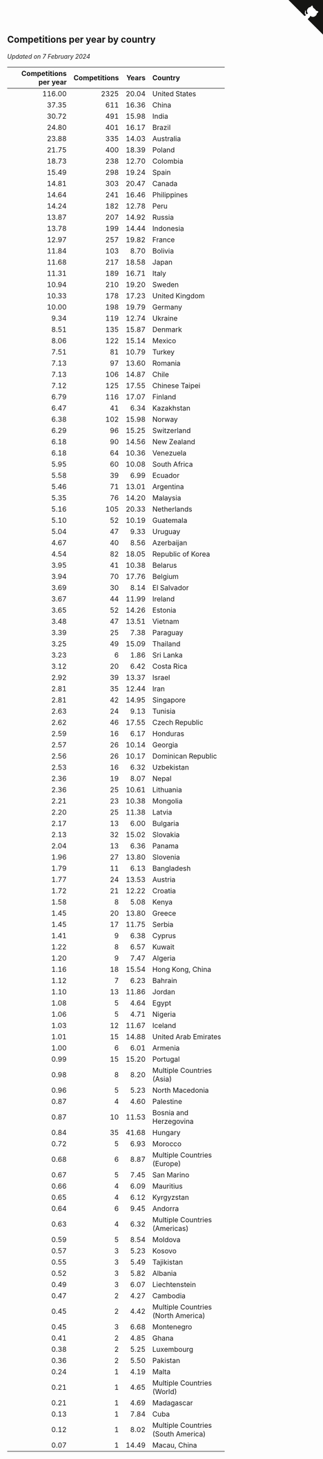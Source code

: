 ## Competitions per year by country

*Updated on  7 February 2024*

| Competitions per year | Competitions | Years | Country |
| ---: | ---: | ---: | :--- |
| 116.00 | 2325 | 20.04 | United States |
| 37.35 | 611 | 16.36 | China |
| 30.72 | 491 | 15.98 | India |
| 24.80 | 401 | 16.17 | Brazil |
| 23.88 | 335 | 14.03 | Australia |
| 21.75 | 400 | 18.39 | Poland |
| 18.73 | 238 | 12.70 | Colombia |
| 15.49 | 298 | 19.24 | Spain |
| 14.81 | 303 | 20.47 | Canada |
| 14.64 | 241 | 16.46 | Philippines |
| 14.24 | 182 | 12.78 | Peru |
| 13.87 | 207 | 14.92 | Russia |
| 13.78 | 199 | 14.44 | Indonesia |
| 12.97 | 257 | 19.82 | France |
| 11.84 | 103 | 8.70 | Bolivia |
| 11.68 | 217 | 18.58 | Japan |
| 11.31 | 189 | 16.71 | Italy |
| 10.94 | 210 | 19.20 | Sweden |
| 10.33 | 178 | 17.23 | United Kingdom |
| 10.00 | 198 | 19.79 | Germany |
| 9.34 | 119 | 12.74 | Ukraine |
| 8.51 | 135 | 15.87 | Denmark |
| 8.06 | 122 | 15.14 | Mexico |
| 7.51 | 81 | 10.79 | Turkey |
| 7.13 | 97 | 13.60 | Romania |
| 7.13 | 106 | 14.87 | Chile |
| 7.12 | 125 | 17.55 | Chinese Taipei |
| 6.79 | 116 | 17.07 | Finland |
| 6.47 | 41 | 6.34 | Kazakhstan |
| 6.38 | 102 | 15.98 | Norway |
| 6.29 | 96 | 15.25 | Switzerland |
| 6.18 | 90 | 14.56 | New Zealand |
| 6.18 | 64 | 10.36 | Venezuela |
| 5.95 | 60 | 10.08 | South Africa |
| 5.58 | 39 | 6.99 | Ecuador |
| 5.46 | 71 | 13.01 | Argentina |
| 5.35 | 76 | 14.20 | Malaysia |
| 5.16 | 105 | 20.33 | Netherlands |
| 5.10 | 52 | 10.19 | Guatemala |
| 5.04 | 47 | 9.33 | Uruguay |
| 4.67 | 40 | 8.56 | Azerbaijan |
| 4.54 | 82 | 18.05 | Republic of Korea |
| 3.95 | 41 | 10.38 | Belarus |
| 3.94 | 70 | 17.76 | Belgium |
| 3.69 | 30 | 8.14 | El Salvador |
| 3.67 | 44 | 11.99 | Ireland |
| 3.65 | 52 | 14.26 | Estonia |
| 3.48 | 47 | 13.51 | Vietnam |
| 3.39 | 25 | 7.38 | Paraguay |
| 3.25 | 49 | 15.09 | Thailand |
| 3.23 | 6 | 1.86 | Sri Lanka |
| 3.12 | 20 | 6.42 | Costa Rica |
| 2.92 | 39 | 13.37 | Israel |
| 2.81 | 35 | 12.44 | Iran |
| 2.81 | 42 | 14.95 | Singapore |
| 2.63 | 24 | 9.13 | Tunisia |
| 2.62 | 46 | 17.55 | Czech Republic |
| 2.59 | 16 | 6.17 | Honduras |
| 2.57 | 26 | 10.14 | Georgia |
| 2.56 | 26 | 10.17 | Dominican Republic |
| 2.53 | 16 | 6.32 | Uzbekistan |
| 2.36 | 19 | 8.07 | Nepal |
| 2.36 | 25 | 10.61 | Lithuania |
| 2.21 | 23 | 10.38 | Mongolia |
| 2.20 | 25 | 11.38 | Latvia |
| 2.17 | 13 | 6.00 | Bulgaria |
| 2.13 | 32 | 15.02 | Slovakia |
| 2.04 | 13 | 6.36 | Panama |
| 1.96 | 27 | 13.80 | Slovenia |
| 1.79 | 11 | 6.13 | Bangladesh |
| 1.77 | 24 | 13.53 | Austria |
| 1.72 | 21 | 12.22 | Croatia |
| 1.58 | 8 | 5.08 | Kenya |
| 1.45 | 20 | 13.80 | Greece |
| 1.45 | 17 | 11.75 | Serbia |
| 1.41 | 9 | 6.38 | Cyprus |
| 1.22 | 8 | 6.57 | Kuwait |
| 1.20 | 9 | 7.47 | Algeria |
| 1.16 | 18 | 15.54 | Hong Kong, China |
| 1.12 | 7 | 6.23 | Bahrain |
| 1.10 | 13 | 11.86 | Jordan |
| 1.08 | 5 | 4.64 | Egypt |
| 1.06 | 5 | 4.71 | Nigeria |
| 1.03 | 12 | 11.67 | Iceland |
| 1.01 | 15 | 14.88 | United Arab Emirates |
| 1.00 | 6 | 6.01 | Armenia |
| 0.99 | 15 | 15.20 | Portugal |
| 0.98 | 8 | 8.20 | Multiple Countries (Asia) |
| 0.96 | 5 | 5.23 | North Macedonia |
| 0.87 | 4 | 4.60 | Palestine |
| 0.87 | 10 | 11.53 | Bosnia and Herzegovina |
| 0.84 | 35 | 41.68 | Hungary |
| 0.72 | 5 | 6.93 | Morocco |
| 0.68 | 6 | 8.87 | Multiple Countries (Europe) |
| 0.67 | 5 | 7.45 | San Marino |
| 0.66 | 4 | 6.09 | Mauritius |
| 0.65 | 4 | 6.12 | Kyrgyzstan |
| 0.64 | 6 | 9.45 | Andorra |
| 0.63 | 4 | 6.32 | Multiple Countries (Americas) |
| 0.59 | 5 | 8.54 | Moldova |
| 0.57 | 3 | 5.23 | Kosovo |
| 0.55 | 3 | 5.49 | Tajikistan |
| 0.52 | 3 | 5.82 | Albania |
| 0.49 | 3 | 6.07 | Liechtenstein |
| 0.47 | 2 | 4.27 | Cambodia |
| 0.45 | 2 | 4.42 | Multiple Countries (North America) |
| 0.45 | 3 | 6.68 | Montenegro |
| 0.41 | 2 | 4.85 | Ghana |
| 0.38 | 2 | 5.25 | Luxembourg |
| 0.36 | 2 | 5.50 | Pakistan |
| 0.24 | 1 | 4.19 | Malta |
| 0.21 | 1 | 4.65 | Multiple Countries (World) |
| 0.21 | 1 | 4.69 | Madagascar |
| 0.13 | 1 | 7.84 | Cuba |
| 0.12 | 1 | 8.02 | Multiple Countries (South America) |
| 0.07 | 1 | 14.49 | Macau, China |


<a href="https://github.com/jonatanklosko/wca_statistics" class="github-corner" aria-label="View source on Github"><svg width="80" height="80" viewBox="0 0 250 250" style="fill:#151513; color:#fff; position: absolute; top: 0; border: 0; right: 0;" aria-hidden="true"><path d="M0,0 L115,115 L130,115 L142,142 L250,250 L250,0 Z"></path><path d="M128.3,109.0 C113.8,99.7 119.0,89.6 119.0,89.6 C122.0,82.7 120.5,78.6 120.5,78.6 C119.2,72.0 123.4,76.3 123.4,76.3 C127.3,80.9 125.5,87.3 125.5,87.3 C122.9,97.6 130.6,101.9 134.4,103.2" fill="currentColor" style="transform-origin: 130px 106px;" class="octo-arm"></path><path d="M115.0,115.0 C114.9,115.1 118.7,116.5 119.8,115.4 L133.7,101.6 C136.9,99.2 139.9,98.4 142.2,98.6 C133.8,88.0 127.5,74.4 143.8,58.0 C148.5,53.4 154.0,51.2 159.7,51.0 C160.3,49.4 163.2,43.6 171.4,40.1 C171.4,40.1 176.1,42.5 178.8,56.2 C183.1,58.6 187.2,61.8 190.9,65.4 C194.5,69.0 197.7,73.2 200.1,77.6 C213.8,80.2 216.3,84.9 216.3,84.9 C212.7,93.1 206.9,96.0 205.4,96.6 C205.1,102.4 203.0,107.8 198.3,112.5 C181.9,128.9 168.3,122.5 157.7,114.1 C157.9,116.9 156.7,120.9 152.7,124.9 L141.0,136.5 C139.8,137.7 141.6,141.9 141.8,141.8 Z" fill="currentColor" class="octo-body"></path></svg></a><style>.github-corner:hover .octo-arm{animation:octocat-wave 560ms ease-in-out}@keyframes octocat-wave{0%,100%{transform:rotate(0)}20%,60%{transform:rotate(-25deg)}40%,80%{transform:rotate(10deg)}}@media (max-width:500px){.github-corner:hover .octo-arm{animation:none}.github-corner .octo-arm{animation:octocat-wave 560ms ease-in-out}}</style>
